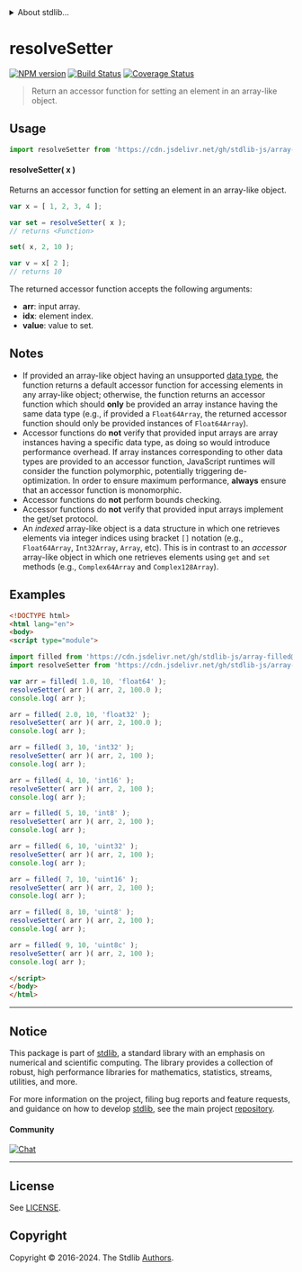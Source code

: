 <!--

@license Apache-2.0

Copyright (c) 2024 The Stdlib Authors.

Licensed under the Apache License, Version 2.0 (the "License");
you may not use this file except in compliance with the License.
You may obtain a copy of the License at

   http://www.apache.org/licenses/LICENSE-2.0

Unless required by applicable law or agreed to in writing, software
distributed under the License is distributed on an "AS IS" BASIS,
WITHOUT WARRANTIES OR CONDITIONS OF ANY KIND, either express or implied.
See the License for the specific language governing permissions and
limitations under the License.

-->


<details>
  <summary>
    About stdlib...
  </summary>
  <p>We believe in a future in which the web is a preferred environment for numerical computation. To help realize this future, we've built stdlib. stdlib is a standard library, with an emphasis on numerical and scientific computation, written in JavaScript (and C) for execution in browsers and in Node.js.</p>
  <p>The library is fully decomposable, being architected in such a way that you can swap out and mix and match APIs and functionality to cater to your exact preferences and use cases.</p>
  <p>When you use stdlib, you can be absolutely certain that you are using the most thorough, rigorous, well-written, studied, documented, tested, measured, and high-quality code out there.</p>
  <p>To join us in bringing numerical computing to the web, get started by checking us out on <a href="https://github.com/stdlib-js/stdlib">GitHub</a>, and please consider <a href="https://opencollective.com/stdlib">financially supporting stdlib</a>. We greatly appreciate your continued support!</p>
</details>

# resolveSetter

[![NPM version][npm-image]][npm-url] [![Build Status][test-image]][test-url] [![Coverage Status][coverage-image]][coverage-url] <!-- [![dependencies][dependencies-image]][dependencies-url] -->

> Return an accessor function for setting an element in an array-like object.

<!-- Section to include introductory text. Make sure to keep an empty line after the intro `section` element and another before the `/section` close. -->

<section class="intro">

</section>

<!-- /.intro -->

<!-- Package usage documentation. -->



<section class="usage">

## Usage

```javascript
import resolveSetter from 'https://cdn.jsdelivr.net/gh/stdlib-js/array-base-resolve-setter@esm/index.mjs';
```

#### resolveSetter( x )

Returns an accessor function for setting an element in an array-like object.

```javascript
var x = [ 1, 2, 3, 4 ];

var set = resolveSetter( x );
// returns <Function>

set( x, 2, 10 );

var v = x[ 2 ];
// returns 10
```

The returned accessor function accepts the following arguments:

-   **arr**: input array.
-   **idx**: element index.
-   **value**: value to set.

</section>

<!-- /.usage -->

<!-- Package usage notes. Make sure to keep an empty line after the `section` element and another before the `/section` close. -->

<section class="notes">

## Notes

-   If provided an array-like object having an unsupported [data type][@stdlib/array/dtypes], the function returns a default accessor function for accessing elements in any array-like object; otherwise, the function returns an accessor function which should **only** be provided an array instance having the same data type (e.g., if provided a `Float64Array`, the returned accessor function should only be provided instances of `Float64Array`).
-   Accessor functions do **not** verify that provided input arrays are array instances having a specific data type, as doing so would introduce performance overhead. If array instances corresponding to other data types are provided to an accessor function, JavaScript runtimes will consider the function polymorphic, potentially triggering de-optimization. In order to ensure maximum performance, **always** ensure that an accessor function is monomorphic.
-   Accessor functions do **not** perform bounds checking.
-   Accessor functions do **not** verify that provided input arrays implement the get/set protocol.
-   An _indexed_ array-like object is a data structure in which one retrieves elements via integer indices using bracket `[]` notation (e.g., `Float64Array`, `Int32Array`, `Array`, etc). This is in contrast to an _accessor_ array-like object in which one retrieves elements using `get` and `set` methods (e.g., `Complex64Array` and `Complex128Array`).

</section>

<!-- /.notes -->

<!-- Package usage examples. -->

<section class="examples">

## Examples

<!-- eslint no-undef: "error" -->

```html
<!DOCTYPE html>
<html lang="en">
<body>
<script type="module">

import filled from 'https://cdn.jsdelivr.net/gh/stdlib-js/array-filled@esm/index.mjs';
import resolveSetter from 'https://cdn.jsdelivr.net/gh/stdlib-js/array-base-resolve-setter@esm/index.mjs';

var arr = filled( 1.0, 10, 'float64' );
resolveSetter( arr )( arr, 2, 100.0 );
console.log( arr );

arr = filled( 2.0, 10, 'float32' );
resolveSetter( arr )( arr, 2, 100.0 );
console.log( arr );

arr = filled( 3, 10, 'int32' );
resolveSetter( arr )( arr, 2, 100 );
console.log( arr );

arr = filled( 4, 10, 'int16' );
resolveSetter( arr )( arr, 2, 100 );
console.log( arr );

arr = filled( 5, 10, 'int8' );
resolveSetter( arr )( arr, 2, 100 );
console.log( arr );

arr = filled( 6, 10, 'uint32' );
resolveSetter( arr )( arr, 2, 100 );
console.log( arr );

arr = filled( 7, 10, 'uint16' );
resolveSetter( arr )( arr, 2, 100 );
console.log( arr );

arr = filled( 8, 10, 'uint8' );
resolveSetter( arr )( arr, 2, 100 );
console.log( arr );

arr = filled( 9, 10, 'uint8c' );
resolveSetter( arr )( arr, 2, 100 );
console.log( arr );

</script>
</body>
</html>
```

</section>

<!-- /.examples -->

<!-- Section to include cited references. If references are included, add a horizontal rule *before* the section. Make sure to keep an empty line after the `section` element and another before the `/section` close. -->

<section class="references">

</section>

<!-- /.references -->

<!-- Section for related `stdlib` packages. Do not manually edit this section, as it is automatically populated. -->

<section class="related">

</section>

<!-- /.related -->

<!-- Section for all links. Make sure to keep an empty line after the `section` element and another before the `/section` close. -->


<section class="main-repo" >

* * *

## Notice

This package is part of [stdlib][stdlib], a standard library with an emphasis on numerical and scientific computing. The library provides a collection of robust, high performance libraries for mathematics, statistics, streams, utilities, and more.

For more information on the project, filing bug reports and feature requests, and guidance on how to develop [stdlib][stdlib], see the main project [repository][stdlib].

#### Community

[![Chat][chat-image]][chat-url]

---

## License

See [LICENSE][stdlib-license].


## Copyright

Copyright &copy; 2016-2024. The Stdlib [Authors][stdlib-authors].

</section>

<!-- /.stdlib -->

<!-- Section for all links. Make sure to keep an empty line after the `section` element and another before the `/section` close. -->

<section class="links">

[npm-image]: http://img.shields.io/npm/v/@stdlib/array-base-resolve-setter.svg
[npm-url]: https://npmjs.org/package/@stdlib/array-base-resolve-setter

[test-image]: https://github.com/stdlib-js/array-base-resolve-setter/actions/workflows/test.yml/badge.svg?branch=v0.1.0
[test-url]: https://github.com/stdlib-js/array-base-resolve-setter/actions/workflows/test.yml?query=branch:v0.1.0

[coverage-image]: https://img.shields.io/codecov/c/github/stdlib-js/array-base-resolve-setter/main.svg
[coverage-url]: https://codecov.io/github/stdlib-js/array-base-resolve-setter?branch=main

<!--

[dependencies-image]: https://img.shields.io/david/stdlib-js/array-base-resolve-setter.svg
[dependencies-url]: https://david-dm.org/stdlib-js/array-base-resolve-setter/main

-->

[chat-image]: https://img.shields.io/gitter/room/stdlib-js/stdlib.svg
[chat-url]: https://app.gitter.im/#/room/#stdlib-js_stdlib:gitter.im

[stdlib]: https://github.com/stdlib-js/stdlib

[stdlib-authors]: https://github.com/stdlib-js/stdlib/graphs/contributors

[umd]: https://github.com/umdjs/umd
[es-module]: https://developer.mozilla.org/en-US/docs/Web/JavaScript/Guide/Modules

[deno-url]: https://github.com/stdlib-js/array-base-resolve-setter/tree/deno
[deno-readme]: https://github.com/stdlib-js/array-base-resolve-setter/blob/deno/README.md
[umd-url]: https://github.com/stdlib-js/array-base-resolve-setter/tree/umd
[umd-readme]: https://github.com/stdlib-js/array-base-resolve-setter/blob/umd/README.md
[esm-url]: https://github.com/stdlib-js/array-base-resolve-setter/tree/esm
[esm-readme]: https://github.com/stdlib-js/array-base-resolve-setter/blob/esm/README.md
[branches-url]: https://github.com/stdlib-js/array-base-resolve-setter/blob/main/branches.md

[stdlib-license]: https://raw.githubusercontent.com/stdlib-js/array-base-resolve-setter/main/LICENSE

[@stdlib/array/dtypes]: https://github.com/stdlib-js/array-dtypes/tree/esm

</section>

<!-- /.links -->
